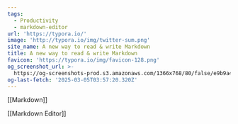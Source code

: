 ```yaml
---
tags:
  - Productivity
  - markdown-editor
url: 'https://typora.io/'
image: 'http://typora.io/img/twitter-sum.png'
site_name: A new way to read & write Markdown
title: A new way to read & write Markdown
favicon: 'https://typora.io/img/favicon-128.png'
og_screenshot_url: >-
  https://og-screenshots-prod.s3.amazonaws.com/1366x768/80/false/e9b9a44f17129aa00267729ee24f4f98c17fde723034b7a1076dd03d5032484b.jpeg
og-last-fetch: '2025-03-05T03:57:20.320Z'
---
```

[[Markdown]]

[[Markdown Editor]]
